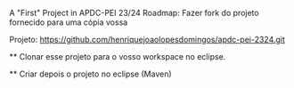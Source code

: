A "First" Project in APDC-PEI 23/24
Roadmap:
Fazer fork do projeto fornecido para uma cópia vossa

Projeto:
https://github.com/henriquejoaolopesdomingos/apdc-pei-2324.git

** Clonar esse projeto para o vosso workspace no eclipse.

** Criar depois o projeto no eclipse (Maven)
